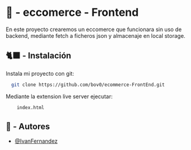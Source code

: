 # 🏪 - eccomerce - Frontend

En este proyecto crearemos un eccomerce que funcionara sin uso de backend, mediante fetch a ficheros json y almacenaje en local storage.
## 🐈‍⬛ - Instalación

Instala mi proyecto con git:

```bash
  git clone https://github.com/bov0/ecommerce-FrontEnd.git
```

Mediante la extension live server ejecutar:
```bash
    index.html
```
## 🙎 - Autores

- [@IvanFernandez](https://www.github.com/bov0)

